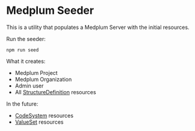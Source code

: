 # Medplum Seeder

This is a utility that populates a Medplum Server with the initial resources.

Run the seeder:

```
npm run seed
```

What it creates:
* Medplum Project
* Medplum Organization
* Admin user
* All [StructureDefinition](http://www.hl7.org/fhir/structuredefinition.html) resources

In the future:
* [CodeSystem](https://www.hl7.org/fhir/codesystem.html) resources
* [ValueSet](https://www.hl7.org/fhir/valueset.html) resources

